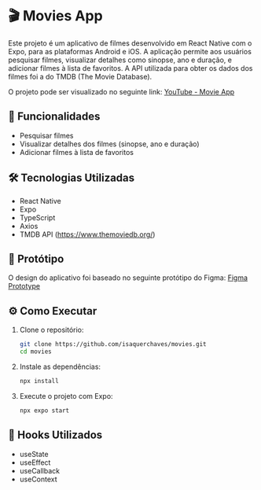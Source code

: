 # 🎬 Movies App

Este projeto é um aplicativo de filmes desenvolvido em React Native com o Expo, para as plataformas Android e iOS. A aplicação permite aos usuários pesquisar filmes, visualizar detalhes como sinopse, ano e duração, e adicionar filmes à lista de favoritos. A API utilizada para obter os dados dos filmes foi a do TMDB (The Movie Database).

O projeto pode ser visualizado no seguinte link: [YouTube - Movie App](https://youtube.com/shorts/JVwYfS9Xjao/)

## 🚀 Funcionalidades

- Pesquisar filmes
- Visualizar detalhes dos filmes (sinopse, ano e duração)
- Adicionar filmes à lista de favoritos

## 🛠️ Tecnologias Utilizadas

- React Native
- Expo
- TypeScript
- Axios
- TMDB API (https://www.themoviedb.org/)

## 🎨 Protótipo

O design do aplicativo foi baseado no seguinte protótipo do Figma: [Figma Prototype](https://www.figma.com/design/wV5fAFhEcGAUjJTUrAeyLe/Movies-app-(Community)?node-id=6-686&t=ATzRInzb8dkqRX1B-0)

## ⚙️ Como Executar

1. Clone o repositório:
    ```bash
    git clone https://github.com/isaquerchaves/movies.git
    cd movies
    ```

2. Instale as dependências:
    ```bash
    npx install
    ```

3. Execute o projeto com Expo:
    ```bash
    npx expo start
    ```

## 🔗 Hooks Utilizados

- useState
- useEffect
- useCallback
- useContext
